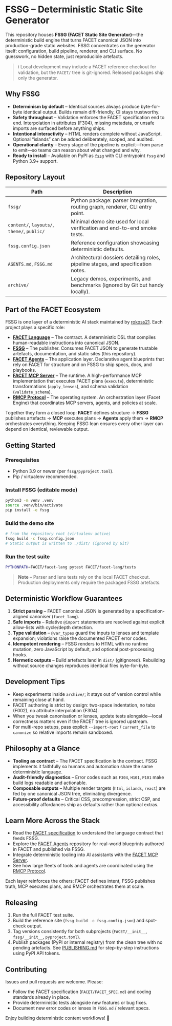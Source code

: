 # FSSG – Deterministic Static Site Generator

This repository houses **FSSG (FACET Static Site Generator)**—the deterministic build engine that turns FACET canonical JSON into production-grade static websites. FSSG concentrates on the generator itself: configuration, build pipeline, renderer, and CLI surface. No guesswork, no hidden state, just reproducible artefacts.

> ℹ️ Local development may include a FACET reference checkout for validation, but the `FACET/` tree is git-ignored. Released packages ship only the generator.

## Why FSSG
- **Determinism by default** – Identical sources always produce byte-for-byte identical output. Builds remain diff-friendly, CI stays trustworthy.
- **Safety throughout** – Validation enforces the FACET specification end to end. Interpolation in attributes (F304), missing metadata, or unsafe imports are surfaced before anything ships.
- **Intentional interactivity** – HTML renders complete without JavaScript. Optional “islands” can be added deliberately, scoped, and audited.
- **Operational clarity** – Every stage of the pipeline is explicit—from parse to emit—so teams can reason about what changed and why.
- **Ready to install** – Available on PyPI as [`fssg`](https://pypi.org/project/fssg/1.1.0/) with CLI entrypoint `fssg` and Python 3.9+ support.

## Repository Layout

| Path | Description |
| --- | --- |
| `fssg/` | Python package: parser integration, routing graph, renderer, CLI entry point. |
| `content/`, `layouts/`, `theme/`, `public/` | Minimal demo site used for local verification and end-to-end smoke tests. |
| `fssg.config.json` | Reference configuration showcasing deterministic defaults. |
| `AGENTS.md`, `FSSG.md` | Architectural dossiers detailing roles, pipeline stages, and specification notes. |
| `archive/` | Legacy demos, experiments, and benchmarks (ignored by Git but handy locally). |

## Part of the FACET Ecosystem
FSSG is one layer of a deterministic AI stack maintained by [rokoss21](https://github.com/rokoss21). Each project plays a specific role:

- **[FACET Language](https://github.com/rokoss21/FACET)** – The contract. A deterministic DSL that compiles human-readable instructions into canonical JSON.
- **[FSSG](https://github.com/rokoss21/FACET-FSSG)** – The publisher. Consumes FACET JSON to generate trustable artefacts, documentation, and static sites (this repository).
- **[FACET Agents](https://github.com/rokoss21/FACET-AGENTS)** – The application layer. Declarative agent blueprints that rely on FACET for structure and on FSSG to ship specs, docs, and playbooks.
- **[FACET MCP Server](https://github.com/rokoss21/FACET_mcp)** – The runtime. A high-performance MCP implementation that executes FACET plans (`execute`), deterministic transformations (`apply_lenses`), and schema validation (`validate_schema`).
- **[RMCP Protocol](https://github.com/rokoss21/rmcp-protocol)** – The operating system. An orchestration layer (Facet Engine) that coordinates MCP servers, agents, and policies at scale.

Together they form a closed loop: **FACET** defines structure → **FSSG** publishes artefacts → **MCP** executes plans → **Agents** apply them → **RMCP** orchestrates everything. Keeping FSSG lean ensures every other layer can depend on identical, reviewable output.

## Getting Started

### Prerequisites
- Python 3.9 or newer (per `fssg/pyproject.toml`).
- Pip / virtualenv recommended.

### Install FSSG (editable mode)
```bash
python3 -m venv .venv
source .venv/bin/activate
pip install -e fssg
```

### Build the demo site
```bash
# from the repository root (virtualenv active)
fssg build -c fssg.config.json
# Static output is written to ./dist/ (ignored by Git)
```

### Run the test suite
```bash
PYTHONPATH=FACET/facet-lang pytest FACET/facet-lang/tests
```

> **Note** – Parser and lens tests rely on the local FACET checkout. Production deployments only require the packaged FSSG artefacts.

## Deterministic Workflow Guarantees
1. **Strict parsing** – FACET canonical JSON is generated by a specification-aligned canoniser (`facet_lang`).
2. **Safe imports** – Relative `@import` statements are resolved against explicit allow-lists with cycle/depth detection.
3. **Type validation** – `@var_types` guard the inputs to lenses and template expansion; violations raise the documented FACET error codes.
4. **Idempotent rendering** – FSSG renders to HTML with no runtime mutation, zero JavaScript by default, and optional post-processing hooks.
5. **Hermetic outputs** – Build artefacts land in `dist/` (gitignored). Rebuilding without source changes reproduces identical files byte-for-byte.

## Development Tips
- Keep experiments inside `archive/`; it stays out of version control while remaining close at hand.
- FACET authoring is strict by design: two-space indentation, no tabs (F002), no attribute interpolation (F304).
- When you tweak canonisation or lenses, update tests alongside—local correctness matters even if the FACET tree is ignored upstream.
- For multi-repo setups, pass explicit `--import-root` / `current_file` to `canonize` so relative imports remain sandboxed.

## Philosophy at a Glance
- **Tooling as contract** – The FACET specification is the contract. FSSG implements it faithfully so humans and automation share the same deterministic language.
- **Audit-friendly diagnostics** – Error codes such as `F304`, `H101`, `P101` make build logs readable and actionable.
- **Composable outputs** – Multiple render targets (`html`, `islands`, `react`) are fed by one canonical JSON tree, eliminating divergence.
- **Future-proof defaults** – Critical CSS, precompression, strict CSP, and accessibility affordances ship as defaults rather than optional extras.

## Learn More Across the Stack
- Read the [FACET specification](https://github.com/rokoss21/FACET) to understand the language contract that feeds FSSG.
- Explore the [FACET Agents](https://github.com/rokoss21/FACET-AGENTS) repository for real-world blueprints authored in FACET and published via FSSG.
- Integrate deterministic tooling into AI assistants with the [FACET MCP Server](https://github.com/rokoss21/FACET_mcp).
- See how large fleets of tools and agents are coordinated using the [RMCP Protocol](https://github.com/rokoss21/rmcp-protocol).

Each layer reinforces the others: FACET defines intent, FSSG publishes truth, MCP executes plans, and RMCP orchestrates them at scale.

## Releasing
1. Run the full FACET test suite.
2. Build the reference site (`fssg build -c fssg.config.json`) and spot-check output.
3. Tag versions consistently for both subprojects (`FACET/__init__`, `fssg/__init__`, `pyproject.toml`).
4. Publish packages (PyPI or internal registry) from the clean tree with no pending artefacts. See [PUBLISHING.md](PUBLISHING.md) for step-by-step instructions using PyPI API tokens.

## Contributing
Issues and pull requests are welcome. Please:
- Follow the FACET specification (`FACET/FACET_SPEC.md`) and coding standards already in place.
- Provide deterministic tests alongside new features or bug fixes.
- Document new error codes or lenses in `FSSG.md` / relevant specs.

Enjoy building deterministic content workflows! 🚀

